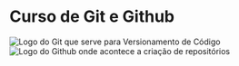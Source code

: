 # Curso de Git e Github


![Logo do Git que serve para Versionamento de Código](https://i.imgur.com/UrTryRS.png)
![Logo do Github onde acontece a criação de repositórios](https://i.imgur.com/5k5g2nR.png)


                          
